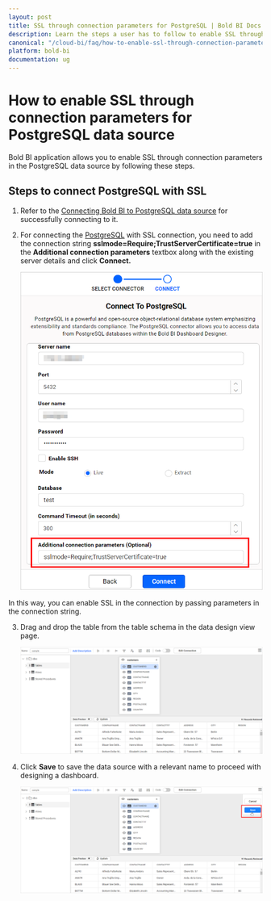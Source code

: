 ```yaml
---
layout: post
title: SSL through connection parameters for PostgreSQL | Bold BI Docs
description: Learn the steps a user has to follow to enable SSL through connection parameters for PostgreSQL data source in Bold BI for embedded analytics.
canonical: "/cloud-bi/faq/how-to-enable-ssl-through-connection-parameters-for-postgresql-data-source/"
platform: bold-bi
documentation: ug
---
```


# How to enable SSL through connection parameters for PostgreSQL data source

Bold BI application allows you to enable SSL through connection parameters in the PostgreSQL data source by following these steps.

## Steps to connect PostgreSQL with SSL

1.	Refer to the [Connecting Bold BI to PostgreSQL data source](https://help.boldbi.com/embedded-bi/working-with-data-source/data-connectors/postgresql/#connecting-bold-bi-to-postgresql-data-source) for successfully connecting to it.

2.	For connecting the [PostgreSQL](https://help.boldbi.com/embedded-bi/working-with-data-source/data-connectors/postgresql/) with SSL connection, you need to add the connection string **sslmode=Require;TrustServerCertificate=true** in the **Additional connection parameters** textbox along with the existing server details and click **Connect.**

    ![Additional COnnection Parameters](/static/assets/cloud/faq/images/additional-parameters.png#max-width=40%)

In this way, you can enable SSL in the connection by passing parameters in the connection string.

3.	Drag and drop the table from the table schema in the data design view page.

    ![Table schema](/static/assets/cloud/faq/images/ssh-tables.png#max-width=70%)

4.	Click **Save** to save the data source with a relevant name to proceed with designing a dashboard.

    ![Save option](/static/assets/cloud/faq/images/ssh-save-option.png#max-width=70%)
